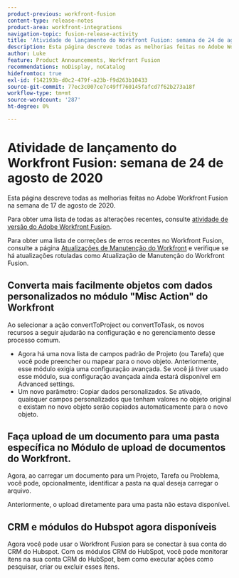 ```yaml
---
product-previous: workfront-fusion
content-type: release-notes
product-area: workfront-integrations
navigation-topic: fusion-release-activity
title: 'Atividade de lançamento do Workfront Fusion: semana de 24 de agosto de 2020'
description: Esta página descreve todas as melhorias feitas no Adobe Workfront Fusion na semana de 17 de agosto de 2020.
author: Luke
feature: Product Announcements, Workfront Fusion
recommendations: noDisplay, noCatalog
hidefromtoc: true
exl-id: f142193b-d0c2-479f-a23b-f9d263b10433
source-git-commit: 77ec3c007ce7c49ff760145fafcd7f62b273a18f
workflow-type: tm+mt
source-wordcount: '287'
ht-degree: 0%

---
```


# Atividade de lançamento do Workfront Fusion: semana de 24 de agosto de 2020

Esta página descreve todas as melhorias feitas no Adobe Workfront Fusion na semana de 17 de agosto de 2020.

Para obter uma lista de todas as alterações recentes, consulte [atividade de versão do Adobe Workfront Fusion](/help/workfront-fusion/fusion-product-releases/fusion-release-activity.md).

Para obter uma lista de correções de erros recentes no Workfront Fusion, consulte a página [Atualizações de Manutenção do Workfront](https://experienceleague.adobe.com/docs/workfront-known-issues/releases/current-updates.html) e verifique se há atualizações rotuladas como Atualização de Manutenção do Workfront Fusion.

## Converta mais facilmente objetos com dados personalizados no módulo &quot;Misc Action&quot; do Workfront

Ao selecionar a ação convertToProject ou convertToTask, os novos recursos a seguir ajudarão na configuração e no gerenciamento desse processo comum.

* Agora há uma nova lista de campos padrão de Projeto (ou Tarefa) que você pode preencher ou mapear para o novo objeto. Anteriormente, esse módulo exigia uma configuração avançada. Se você já tiver usado esse módulo, sua configuração avançada ainda estará disponível em Advanced settings.
* Um novo parâmetro: Copiar dados personalizados. Se ativado, quaisquer campos personalizados que tenham valores no objeto original e existam no novo objeto serão copiados automaticamente para o novo objeto.

## Faça upload de um documento para uma pasta específica no Módulo de upload de documentos do Workfront.

Agora, ao carregar um documento para um Projeto, Tarefa ou Problema, você pode, opcionalmente, identificar a pasta na qual deseja carregar o arquivo.

Anteriormente, o upload diretamente para uma pasta não estava disponível.


## CRM e módulos do Hubspot agora disponíveis

Agora você pode usar o Workfront Fusion para se conectar à sua conta do CRM do Hubspot. Com os módulos CRM do HubSpot, você pode monitorar itens na sua conta CRM do HubSpot, bem como executar ações como pesquisar, criar ou excluir esses itens.
